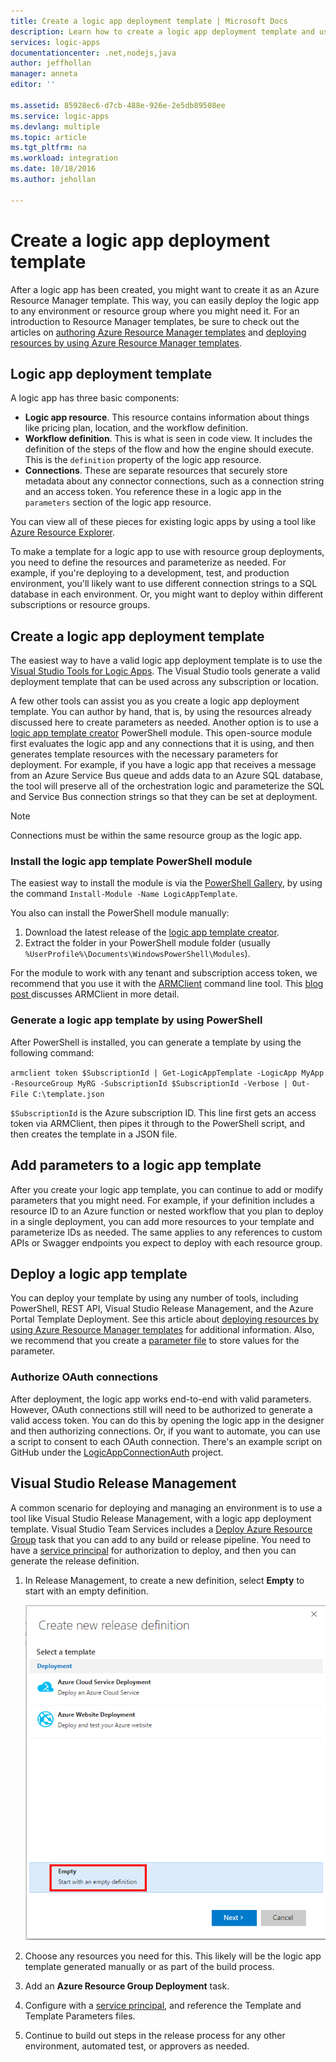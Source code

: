 ```yaml
---
title: Create a logic app deployment template | Microsoft Docs
description: Learn how to create a logic app deployment template and use it for release management
services: logic-apps
documentationcenter: .net,nodejs,java
author: jeffhollan
manager: anneta
editor: ''

ms.assetid: 85928ec6-d7cb-488e-926e-2e5db89508ee
ms.service: logic-apps
ms.devlang: multiple
ms.topic: article
ms.tgt_pltfrm: na
ms.workload: integration
ms.date: 10/18/2016
ms.author: jehollan

---
```

# Create a logic app deployment template
After a logic app has been created, you might want to create it as an Azure Resource Manager template. This way, you can easily deploy the logic app to any environment or resource group where you might need it. For an introduction to Resource Manager templates, be sure to check out the articles on [authoring Azure Resource Manager templates](../azure-resource-manager/resource-group-authoring-templates.md) and [deploying resources by using Azure Resource Manager templates](../azure-resource-manager/resource-group-template-deploy.md).

## Logic app deployment template
A logic app has three basic components:

* **Logic app resource**. This resource contains information about things like pricing plan, location, and the workflow definition.
* **Workflow definition**. This is what is seen in code view. It includes the definition of the steps of the flow and how the engine should execute. This is the `definition` property of the logic app resource.
* **Connections**. These are separate resources that securely store metadata about any connector connections, such as a connection string and an access token. You reference these in a logic app in the `parameters` section of the logic app resource.

You can view all of these pieces for existing logic apps by using a tool like [Azure Resource Explorer](http://resources.azure.com).

To make a template for a logic app to use with resource group deployments, you need to define the resources and parameterize as needed. For example, if you're deploying to a development, test, and production environment, you'll likely want to use different connection strings to a SQL database in each environment. Or, you might want to deploy within different subscriptions or resource groups.  

## Create a logic app deployment template
The easiest way to have a valid logic app deployment template is to use the [Visual Studio Tools for Logic Apps](logic-apps-deploy-from-vs.md).  The Visual Studio tools generate a valid deployment template that can be used across any subscription or location.

A few other tools can assist you as you create a logic app deployment template. You can author by hand, that is, by using the resources already discussed here to create parameters as needed. Another option is to use a [logic app template creator](https://github.com/jeffhollan/LogicAppTemplateCreator) PowerShell module. This open-source module first evaluates the logic app and any connections that it is using, and then generates template resources with the necessary parameters for deployment. For example, if you have a logic app that receives a message from an Azure Service Bus queue and adds data to an Azure SQL database, the tool will preserve all of the orchestration logic and parameterize the SQL and Service Bus connection strings so that they can be set at deployment.

> [!NOTE]
> Connections must be within the same resource group as the logic app.
>
>

### Install the logic app template PowerShell module
The easiest way to install the module is via the [PowerShell Gallery](https://www.powershellgallery.com/packages/LogicAppTemplate/0.1), by using the command `Install-Module -Name LogicAppTemplate`.  

You also can install the PowerShell module manually:

1. Download the latest release of the [logic app template creator](https://github.com/jeffhollan/LogicAppTemplateCreator/releases).  
2. Extract the folder in your PowerShell module folder (usually `%UserProfile%\Documents\WindowsPowerShell\Modules`).

For the module to work with any tenant and subscription access token, we recommend that you use it with the [ARMClient](https://github.com/projectkudu/ARMClient) command line tool.  This [blog post ](http://blog.davidebbo.com/2015/01/azure-resource-manager-client.html) discusses ARMClient in more detail.

### Generate a logic app template by using PowerShell
After PowerShell is installed, you can generate a template by using the following command:

`armclient token $SubscriptionId | Get-LogicAppTemplate -LogicApp MyApp -ResourceGroup MyRG -SubscriptionId $SubscriptionId -Verbose | Out-File C:\template.json`

`$SubscriptionId` is the Azure subscription ID. This line first gets an access token via ARMClient, then pipes it through to the PowerShell script, and then creates the template in a JSON file.

## Add parameters to a logic app template
After you create your logic app template, you can continue to add or modify parameters that you might need. For example, if your definition includes a resource ID to an Azure function or nested workflow that you plan to deploy in a single deployment, you can add more resources to your template and parameterize IDs as needed. The same applies to any references to custom APIs or Swagger endpoints you expect to deploy with each resource group.

## Deploy a logic app template
You can deploy your template by using any number of tools, including PowerShell, REST API, Visual Studio Release Management, and the Azure Portal Template Deployment. See this article about [deploying resources by using Azure Resource Manager templates](../azure-resource-manager/resource-group-template-deploy.md) for additional information. Also, we recommend that you create a [parameter file](../azure-resource-manager/resource-group-template-deploy.md#parameters) to store values for the parameter.

### Authorize OAuth connections
After deployment, the logic app works end-to-end with valid parameters. However, OAuth connections still will need to be authorized to generate a valid access token. You can do this by opening the logic app in the designer and then authorizing connections. Or, if you want to automate, you can use a script to consent to each OAuth connection. There's an example script on GitHub under the [LogicAppConnectionAuth](https://github.com/logicappsio/LogicAppConnectionAuth) project.

## Visual Studio Release Management
A common scenario for deploying and managing an environment is to use a tool like Visual Studio Release Management, with a logic app deployment template. Visual Studio Team Services includes a [Deploy Azure Resource Group](https://github.com/Microsoft/vsts-tasks/tree/master/Tasks/DeployAzureResourceGroup) task that you can add to any build or release pipeline. You need to have a [service principal](https://blogs.msdn.microsoft.com/visualstudioalm/2015/10/04/automating-azure-resource-group-deployment-using-a-service-principal-in-visual-studio-online-buildrelease-management/) for authorization to deploy, and then you can generate the release definition.

1. In Release Management, to create a new definition, select **Empty**  to start with an empty definition.

    ![Create a new, empty definition][1]   
2. Choose any resources you need for this. This likely will be the logic app template generated manually or as part of the build process.
3. Add an **Azure Resource Group Deployment** task.
4. Configure with a [service principal](https://blogs.msdn.microsoft.com/visualstudioalm/2015/10/04/automating-azure-resource-group-deployment-using-a-service-principal-in-visual-studio-online-buildrelease-management/), and reference the Template and Template Parameters files.
5. Continue to build out steps in the release process for any other environment, automated test, or approvers as needed.

<!-- Image References -->
[1]: ./media/logic-apps-create-deploy-template/emptyreleasedefinition.png
